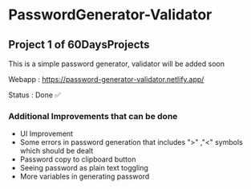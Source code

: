 # PasswordGenerator-Validator

## Project 1 of 60DaysProjects

This is a simple password generator, validator will be added soon


Webapp : https://password-generator-validator.netlify.app/


Status : Done ✅


### Additional Improvements that can be done

- UI Improvement
- Some errors in password generation that includes ">" ,"<" symbols which should be dealt
- Password copy to clipboard button
- Seeing password as plain text toggling
- More variables in generating password

